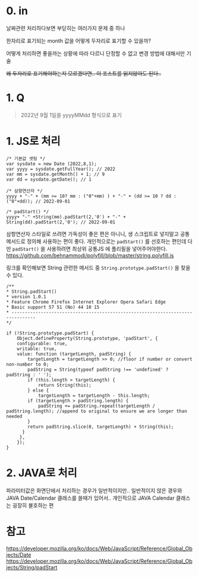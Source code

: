 

# 0. in

날짜관련 처리하다보면 부딛히는 여러가지 문제 중 하나

한자리로 표기되는 month 값을 어떻게 두자리로 표기할 수 있을까?

어떻게 처리하면 좋을까는 상황에 따라 다르니 단정할 수 없고 변경 방법에 대해서만 기술

~~왜  두자리로 표기해야하는지 모르겠다면.. 이 포스트를 읽지않아도 된다..~~ 



# 1. Q

>  2022년 9월 1일을 yyyyMMdd 형식으로 표기  



# 1. JS로 처리
```JS
/* 기본값 셋팅 */
var sysdate = new Date (2022,8,1);  
var yyyy = sysdate.getFullYear(); // 2022
var mm = sysdate.getMonth() + 1; // 9
var dd = sysdate.getDate(); // 1
```

```JS
/* 삼항연산자 */
yyyy + "-" + (mm >= 10? mm : ("0"+mm) ) + "-" + (dd >= 10 ? dd : ("0"+dd)); // 2022-09-01

/* padStart() */
yyyy+ "-" +String(mm).padStart(2,'0') + "-" + String(dd).padStart(2,'0'); // 2022-09-01

```

삼항연산자 스타일로 쓰려면 가독성이 좋은 편은 아니니, 생 스크립트로 넣지말고 공통메서드로 정의해 사용하는 편이 좋다.
개인적으로는 `padStart()` 를 선호하는 편인데 다만  `padStart()` 을 사용하려면 최상위 공통JS 에 폴리필을 넣어주어야한다. 
https://github.com/behnammodi/polyfill/blob/master/string.polyfill.js

링크를 확인해보면 String 관련한 메서드 중 `String.prototype.padStart()` 을 찾을 수 있다.

```JS
/**
* String.padStart()
* version 1.0.1
* Feature Chrome Firefox Internet Explorer Opera Safari Edge
* Basic support 57 51 (No) 44 10 15
* -------------------------------------------------------------------------------
*/

if (!String.prototype.padStart) {
	Object.defineProperty(String.prototype, 'padStart', {
	configurable: true,
	writable: true,
	value: function (targetLength, padString) {
		targetLength = targetLength >> 0; //floor if number or convert non-number to 0;
		padString = String(typeof padString !== 'undefined' ? padString : ' ');
		if (this.length > targetLength) {
			return String(this);
		} else {
			targetLength = targetLength - this.length;
		if (targetLength > padString.length) {
			padString += padString.repeat(targetLength / padString.length); //append to original to ensure we are longer than needed
		}
		return padString.slice(0, targetLength) + String(this);
	  }
	 },
	});
}
```



# 2. JAVA로 처리
파라미터값은 화면단에서 처리하는 경우가 일반적이지만.. 일반적이지 않은 경우와 JAVA Date/Calendar 클래스를 쓸때가 있어서..
개인적으로 JAVA Calendar 클래스는 굉장히 불호하는 편 




# 참고
https://developer.mozilla.org/ko/docs/Web/JavaScript/Reference/Global_Objects/Date
https://developer.mozilla.org/ko/docs/Web/JavaScript/Reference/Global_Objects/String/padStart